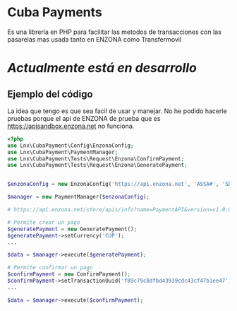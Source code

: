 # Cuba Payments

Es una librería en PHP para facilitar las metodos de transacciones con las pasarelas mas usada tanto en ENZONA como
Transfermovil

# *Actualmente está en desarrollo*

## Ejemplo del código
La idea que tengo es que sea facil de usar y manejar. No he podido hacerle pruebas porque el api de ENZONA de prueba que es https://apisandbox.enzona.net no funciona.

```php
<?php
use Lnx\CubaPayment\Config\EnzonaConfig;
use Lnx\CubaPayment\PaymentManager;
use Lnx\CubaPayment\Tests\Request\Enzona\ConfirmPayment;
use Lnx\CubaPayment\Tests\Request\Enzona\GeneratePayment;


$enzonaConfig = new EnzonaConfig('https://api.enzona.net', 'ASSA#', 'SDASD');

$manager = new PaymentManager($enzonaConfig);

# https://api.enzona.net/store/apis/info?name=PaymentAPI&version=v1.0.0&provider=admin#tab1

# Permite crear un pago
$generatePayment = new GeneratePayment();
$generatePayment->setCurrency('CUP');
...

$data = $manager->execute($generatePayment);

# Permite confirmar un pago
$confirmPayment = new ConfirmPayment();
$confirmPayment->setTransactionUuid('f89c79c8dfbd43939cdc43cf47b1ee47');
...

$data = $manager->execute($confirmPayment);
```